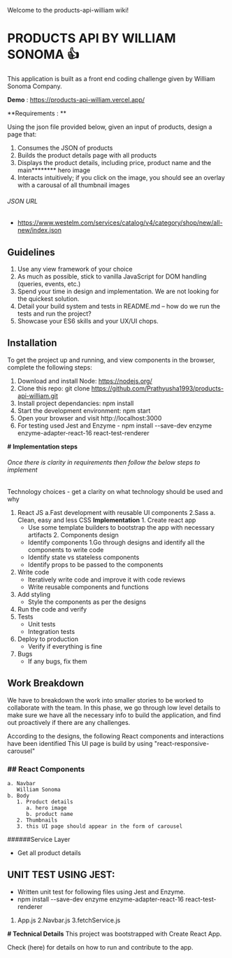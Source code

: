 Welcome to the products-api-william wiki!
# **PRODUCTS API BY WILLIAM SONOMA** 👍 
This application is built as a front end coding challenge given by William Sonoma Company. 

**Demo** : https://products-api-william.vercel.app/

**Requirements : **

Using the json file provided below, given an input of products, design a page
that:
   1. Consumes the JSON of products
   2. Builds the product details page with all products
   3. Displays the product details, including price, product name and the main********
hero image
   4. Interacts intuitively; if you click on the image, you should see an overlay
with a carousal of all thumbnail images

###### JSON URL
- https://www.westelm.com/services/catalog/v4/category/shop/new/all-new/index.json

## Guidelines
   1. Use any view framework of your choice
   2. As much as possible, stick to vanilla JavaScript for DOM handling
(queries, events, etc.)
   3. Spend your time in design and implementation. We are not looking for
the quickest solution.
   4. Detail your build system and tests in README.md – how do we run the
tests and run the project?
   5. Showcase your ES6 skills and your UX/UI chops.

##  Installation
To get the project up and running, and view components in the browser, complete the following steps:

1. Download and install Node: https://nodejs.org/
2. Clone this repo: git clone https://github.com/Prathyusha1993/products-api-william.git
3. Install project dependancies: npm install
4. Start the development environment: npm start
5. Open your browser and visit http://localhost:3000
6. For testing used Jest and Enzyme - npm install --save-dev enzyme enzyme-adapter-react-16 react-test-renderer

**# Implementation steps**
###### Once there is clarity in requirements then follow the below steps to implement

Technology choices - get a clarity on what technology should be used and why

   1. React JS
      a.Fast development with reusable UI components
   2.Sass
      a. Clean, easy and less CSS
**Implementation**
    1. Create react app
      - Use some template builders to bootstrap the app with necessary artifacts
    2. Components design 
      - Identify components
         1.Go through designs and identify all the components to write code
      - Identify state vs stateless components
      - Identify props to be passed to the components
   3. Write code
      - Iteratively write code and improve it with code reviews
      - Write reusable components and functions
   4. Add styling
      - Style the components as per the designs
   5. Run the code and verify
   6. Tests
      - Unit tests
      - Integration tests
   7. Deploy to production
      - Verify if everything is fine
   8. Bugs
      - If any bugs, fix them

## Work Breakdown
We have to breakdown the work into smaller stories to be worked to collaborate with the team. In this phase, we go through low level details to make sure we have all the necessary info to build the application, and find out proactively if there are any challenges.

According to the designs, the following React components and interactions have been identified
This UI page is build by using "react-responsive-carousel"

### ## React Components
    a. Navbar
       William Sonoma
    b. Body
       1. Product details
          a. hero image
          b. product name
       2. Thumbnails
       3. this UI page should appear in the form of carousel  
       
 ######Service Layer
   - Get all product details
   
## UNIT TEST USING JEST:
   - Written unit test for following files using Jest and Enzyme.
   - npm install --save-dev enzyme enzyme-adapter-react-16 react-test-renderer

   1. App.js
   2.Navbar.js
   3.fetchService.js

**# Technical Details**
This project was bootstrapped with Create React App.

Check (here) for details on how to run and contribute to the app.
